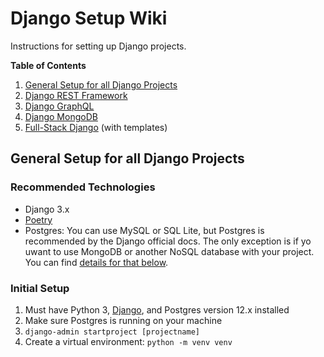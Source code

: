 <!-- based upon tutorial by Gwen from Farrady Academy -->
<!-- H1 -->
# Django Setup Wiki

Instructions for setting up Django projects.

**Table of Contents**

1. [General Setup for all Django Projects](#general-setup-for-all-django-projects)
1. [Django REST Framework](#django-rest-framework)
1. [Django GraphQL](#django-graphql)
1. [Django MongoDB](#django-mongodb)
1. [Full-Stack Django](#full-stack-django) (with templates)

<!-- H2 -->
## General Setup for all Django Projects
<!-- H3 -->
### Recommended Technologies

- Django 3.x
- [Poetry](https://python-poetry.org/docs/cli/#install)
- Postgres: You can use MySQL or SQL Lite, but Postgres is recommended by the Django official docs. The only exception is if yo uwant to use MongoDB or another NoSQL database with your project. You can find [details for that below](#django-mongodb).

### Initial Setup

1. Must have Python 3, [Django](https://docs.djangoproject.com/en/3.1/topics/install), and Postgres version 12.x installed
1. Make sure Postgres is running on your machine
1. `django-admin startproject [projectname]`
1. Create a virtual environment: `python -m venv venv`

<!--  -->
